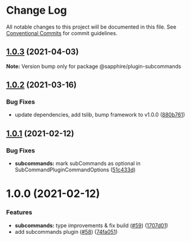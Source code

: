 # Change Log

All notable changes to this project will be documented in this file.
See [Conventional Commits](https://conventionalcommits.org) for commit guidelines.

## [1.0.3](https://github.com/sapphire-community/plugins/compare/@sapphire/plugin-subcommands@1.0.2...@sapphire/plugin-subcommands@1.0.3) (2021-04-03)

**Note:** Version bump only for package @sapphire/plugin-subcommands

## [1.0.2](https://github.com/sapphire-community/plugins/compare/@sapphire/plugin-subcommands@1.0.1...@sapphire/plugin-subcommands@1.0.2) (2021-03-16)

### Bug Fixes

-   update dependencies, add tslib, bump framework to v1.0.0 ([880b761](https://github.com/sapphire-community/plugins/commit/880b7614d857f23fcbcd351e69795c451a95f49c))

## [1.0.1](https://github.com/sapphire-community/plugins/compare/@sapphire/plugin-subcommands@1.0.0...@sapphire/plugin-subcommands@1.0.1) (2021-02-12)

### Bug Fixes

-   **subcommands:** mark subCommands as optional in SubCommandPluginCommandOptions ([51c433d](https://github.com/sapphire-community/plugins/commit/51c433d963e1cdcb797eddef8dbd4ad3e634ec05))

# 1.0.0 (2021-02-12)

### Features

-   **subcommands:** type improvements & fix build ([#59](https://github.com/sapphire-community/plugins/issues/59)) ([1707d01](https://github.com/sapphire-community/plugins/commit/1707d013d06ae109ddcba83ead9e936a17ba56eb))
-   add subcommands plugin ([#58](https://github.com/sapphire-community/plugins/issues/58)) ([74fa051](https://github.com/sapphire-community/plugins/commit/74fa05151a5267927ec1c792b9fd0b88a078c6fd))
